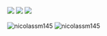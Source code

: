 

<div>
  <a href="mailto://nicolassm145@gmail.com"><img src="https://img.shields.io/badge/Gmail-D14836?style=for-the-badge&logo=gmail&logoColor=white"></a>
  <a href=""><img src="https://img.shields.io/badge/linkedin-%230077B5.svg?style=for-the-badge&logo=linkedin&logoColor=white"></a>
  <a href="https://www.instagram.com/nicolassm__/"><img src="https://img.shields.io/badge/Instagram-%23E4405F.svg?style=for-the-badge&logo=Instagram&logoColor=white"></a>
</div>

<br>

<div>
  <img src="https://github-readme-stats.vercel.app/api?username=nicolassm145&show_icons=true&locale=en&theme=midnight-purple&count_private=true" alt="nicolassm145" />
  <img src="https://github-readme-stats.vercel.app/api/top-langs?username=nicolassm145&show_icons=true&locale=en&theme=midnight-purple" alt="nicolassm145" />
</div>

